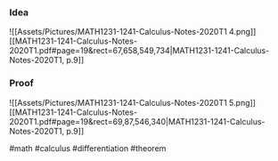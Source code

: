 ### Idea
![[Assets/Pictures/MATH1231-1241-Calculus-Notes-2020T1 4.png]]
[[MATH1231-1241-Calculus-Notes-2020T1.pdf#page=19&rect=67,658,549,734|MATH1231-1241-Calculus-Notes-2020T1, p.9]]
### Proof

![[Assets/Pictures/MATH1231-1241-Calculus-Notes-2020T1 5.png]]
[[MATH1231-1241-Calculus-Notes-2020T1.pdf#page=19&rect=69,87,546,340|MATH1231-1241-Calculus-Notes-2020T1, p.9]]

#math #calculus #differentiation #theorem 



